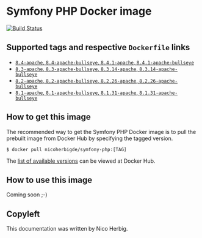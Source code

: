 # Symfony PHP Docker image

[![Build Status](https://github.com/nicoherbigio/docker-symfony-php/actions/workflows/build-docker-images.yml/badge.svg)](https://github.com/nicoherbigio/docker-symfony-php/actions/workflows/build-docker-images.yml)

## Supported tags and respective `Dockerfile` links

 * [`8.4-apache`, `8.4-apache-bullseye`, `8.4.1-apache`, `8.4.1-apache-bullseye`](https://github.com/nicoherbigio/docker-symfony-php/blob/main/8.4/debian/apache/default/Dockerfile)
 * [`8.3-apache`, `8.3-apache-bullseye`, `8.3.14-apache`, `8.3.14-apache-bullseye`](https://github.com/nicoherbigio/docker-symfony-php/blob/main/8.3/debian/apache/default/Dockerfile)
 * [`8.2-apache`, `8.2-apache-bullseye`, `8.2.26-apache`, `8.2.26-apache-bullseye`](https://github.com/nicoherbigio/docker-symfony-php/blob/main/8.2/debian/apache/default/Dockerfile)
 * [`8.1-apache`, `8.1-apache-bullseye`, `8.1.31-apache`, `8.1.31-apache-bullseye`](https://github.com/nicoherbigio/docker-symfony-php/blob/main/8.1/debian/apache/default/Dockerfile)

## How to get this image

The recommended way to get the Symfony PHP Docker image is to pull the prebuilt image from Docker Hub by specifying the tagged version.

```console
$ docker pull nicoherbigde/symfony-php:[TAG]
```

The [list of available versions](https://hub.docker.com/r/nicoherbigde/symfony-php/tags) can be viewed at Docker Hub.

## How to use this image

Coming soon ;-)

## Copyleft

This documentation was written by Nico Herbig.
